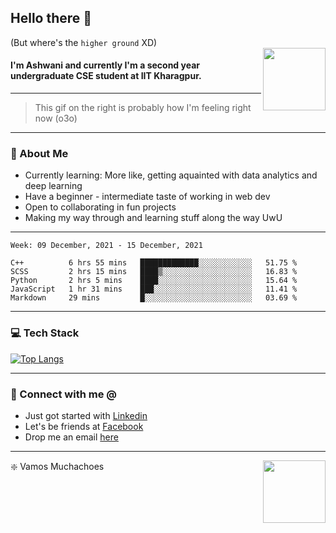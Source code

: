 ## Hello there 👋
(But where's the `higher ground` XD)
<br>
<img align="right" height = "100" width = "100" src="./svg/giphy.webp">   
#### I'm Ashwani and currently I'm a second year undergraduate CSE student at IIT Kharagpur.
---
> This gif on the right is probably how I'm feeling right now (o3o)
---
### 🥔 About Me
* Currently learning: More like, getting aquainted with data analytics and deep learning
* Have a beginner - intermediate taste of working in web dev
* Open to collaborating in fun projects
* Making my way through and learning stuff along the way UwU   
---
<!--START_SECTION:waka-->
```text
Week: 09 December, 2021 - 15 December, 2021

C++          6 hrs 55 mins   █████████████░░░░░░░░░░░░   51.75 % 
SCSS         2 hrs 15 mins   ████▒░░░░░░░░░░░░░░░░░░░░   16.83 % 
Python       2 hrs 5 mins    ████░░░░░░░░░░░░░░░░░░░░░   15.64 % 
JavaScript   1 hr 31 mins    ███░░░░░░░░░░░░░░░░░░░░░░   11.41 % 
Markdown     29 mins         █░░░░░░░░░░░░░░░░░░░░░░░░   03.69 % 
```
<!--END_SECTION:waka-->

---
### 💻 Tech Stack
[![Top Langs](https://github-readme-stats.vercel.app/api/top-langs/?username=sneaky-potato&layout=compact)](https://github.com/anuraghazra/github-readme-stats)

---
### 🤝 Connect with me @
* Just got started with [Linkedin](https://www.linkedin.com/in/ashwani-kumar-kamal-774460212/)
* Let's be friends at [Facebook](https://www.facebook.com/ashwani.kamal.3979/)
* Drop me an email [here](mailto:rajivkamal.im421@gmail.com)   
---
<img align = "right" height = "100" width = "100" src="https://media.giphy.com/media/LwHaQCGZMdD9Ghalrl/giphy.gif">   

❇️ Vamos Muchachoes

